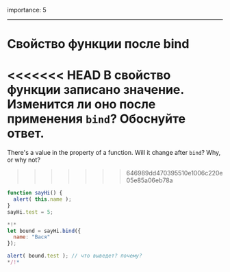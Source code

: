 importance: 5

---

# Свойство функции после bind

<<<<<<< HEAD
В свойство функции записано значение. Изменится ли оно после применения `bind`? Обоснуйте ответ.
=======
There's a value in the property of a function. Will it change after `bind`? Why, or why not?
>>>>>>> 646989dd470395510e1006c220e05e85a06eb78a

```js run
function sayHi() {
  alert( this.name );
}
sayHi.test = 5;

*!*
let bound = sayHi.bind({
  name: "Вася"
});

alert( bound.test ); // что выведет? почему?
*/!*
```


